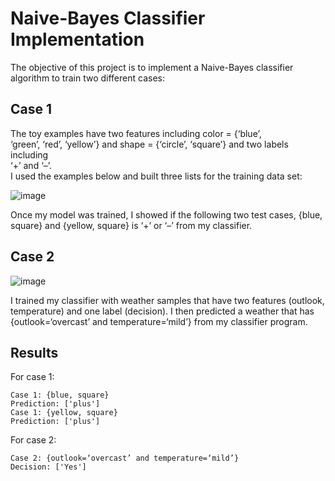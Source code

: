 # Naive-Bayes Classifier Implementation
The objective of this project is to implement a Naive-Bayes classifier algorithm to train two different cases:


## Case 1

The	toy	examples	have	two	features	including	color	=	{‘blue’,	
‘green’,	‘red’,	‘yellow’}	and	shape	=	{‘circle’,	‘square’}	and	two	labels	including	
‘+’	and	‘–’.		
I used the	examples	below	and	built	three	lists	for	the	training	data	set:

![image](https://user-images.githubusercontent.com/20651843/170394083-25e25e90-e424-4d98-9ced-ca76703803f8.png)


Once	my  model	was	trained,	I showed	if	the	following	two test	cases, {blue,	
square}	and	{yellow,	square}	is	 ‘+’	or	‘–’	from	my	classifier.


## Case 2

![image](https://user-images.githubusercontent.com/20651843/170394231-3793301a-3279-421e-bd3f-aefccf3345c9.png)


I trained	my	classifier	with	weather	samples	that	have	two	features (outlook,	
temperature) and	one	label	(decision).	I then predicted	a	weather	that	has	
{outlook=‘overcast’	and	temperature=‘mild’}	from	my	classifier	program.


## Results

For case 1: 

```
Case 1: {blue, square}
Prediction: ['plus']
Case 1: {yellow, square}
Prediction: ['plus']
```

For case 2:

```
Case 2: {outlook=‘overcast’ and temperature=‘mild’}
Decision: ['Yes']
```
